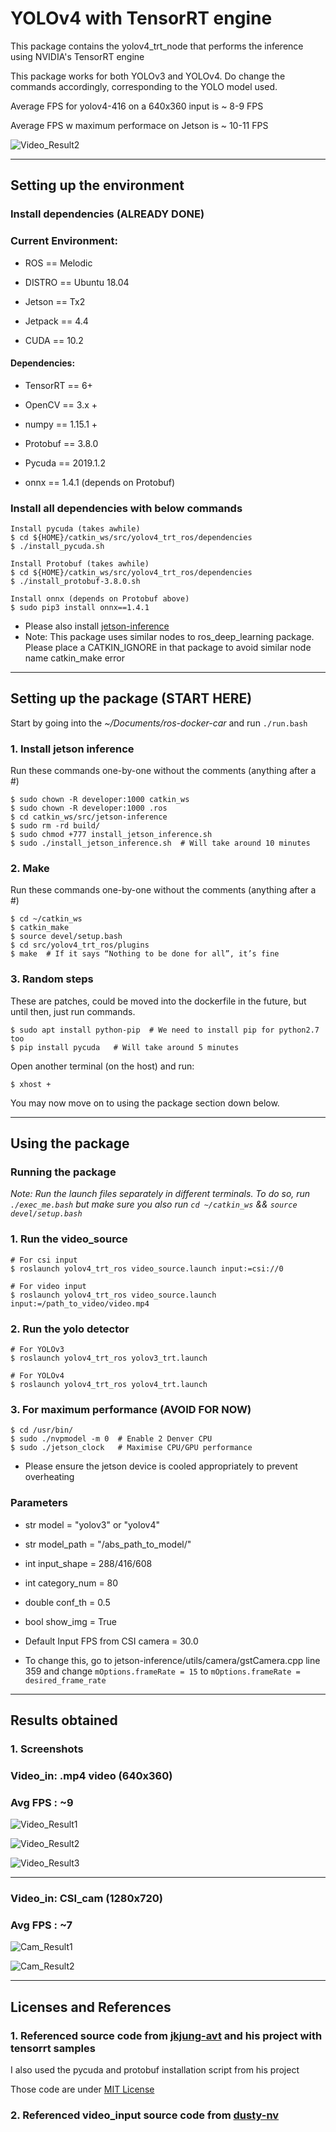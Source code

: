 # YOLOv4 with TensorRT engine

This package contains the yolov4_trt_node that performs the inference using NVIDIA's TensorRT engine

This package works for both YOLOv3 and YOLOv4. Do change the commands accordingly, corresponding to the YOLO model used.

Average FPS for yolov4-416 on a 640x360 input is ~ 8-9 FPS

Average FPS w maximum performace on Jetson is ~ 10-11 FPS

![Video_Result2](docs/results2.png)

---
## Setting up the environment

### Install dependencies (ALREADY DONE)

### Current Environment:

- ROS 	   == Melodic

- DISTRO   == Ubuntu 18.04

- Jetson   == Tx2

- Jetpack  == 4.4

- CUDA     == 10.2


#### Dependencies:

- TensorRT == 6+

- OpenCV == 3.x +

- numpy == 1.15.1 +

- Protobuf == 3.8.0

- Pycuda == 2019.1.2

- onnx == 1.4.1 (depends on Protobuf)

### Install all dependencies with below commands

```
Install pycuda (takes awhile)
$ cd ${HOME}/catkin_ws/src/yolov4_trt_ros/dependencies
$ ./install_pycuda.sh

Install Protobuf (takes awhile)
$ cd ${HOME}/catkin_ws/src/yolov4_trt_ros/dependencies
$ ./install_protobuf-3.8.0.sh

Install onnx (depends on Protobuf above)
$ sudo pip3 install onnx==1.4.1
```

* Please also install [jetson-inference](https://github.com/dusty-nv/ros_deep_learning#jetson-inference)
* Note: This package uses similar nodes to ros_deep_learning package. Please place a CATKIN_IGNORE in that package to avoid similar node name catkin_make error
---
## Setting up the package (START HERE)

Start by going into the _~/Documents/ros-docker-car_ and run `./run.bash`

### 1. Install jetson inference

Run these commands one-by-one without the comments (anything after a #)

``` 
$ sudo chown -R developer:1000 catkin_ws
$ sudo chown -R developer:1000 .ros
$ cd catkin_ws/src/jetson-inference
$ sudo rm -rd build/
$ sudo chmod +777 install_jetson_inference.sh
$ sudo ./install_jetson_inference.sh  # Will take around 10 minutes
```

### 2. Make

Run these commands one-by-one without the comments (anything after a #)

```
$ cd ~/catkin_ws
$ catkin_make
$ source devel/setup.bash
$ cd src/yolov4_trt_ros/plugins
$ make  # If it says “Nothing to be done for all”, it’s fine
```


### 3. Random steps

These are patches, could be moved into the dockerfile in the future, but until then, just run commands.

```
$ sudo apt install python-pip  # We need to install pip for python2.7 too
$ pip install pycuda   # Will take around 5 minutes
```

Open another terminal (on the host) and run:
```
$ xhost +
```

You may now move on to using the package section down below.

---
## Using the package

### Running the package

*Note: Run the launch files separately in different terminals. To do so, run `./exec_me.bash` but make sure you also run `cd ~/catkin_ws` && `source devel/setup.bash`*

### 1. Run the video_source 

```
# For csi input
$ roslaunch yolov4_trt_ros video_source.launch input:=csi://0

# For video input
$ roslaunch yolov4_trt_ros video_source.launch input:=/path_to_video/video.mp4
```

### 2. Run the yolo detector

```
# For YOLOv3
$ roslaunch yolov4_trt_ros yolov3_trt.launch

# For YOLOv4
$ roslaunch yolov4_trt_ros yolov4_trt.launch
```

### 3. For maximum performance (AVOID FOR NOW)

```
$ cd /usr/bin/
$ sudo ./nvpmodel -m 0	# Enable 2 Denver CPU
$ sudo ./jetson_clock	# Maximise CPU/GPU performance
```

* Please ensure the jetson device is cooled appropriately to prevent overheating

### Parameters

- str model = "yolov3" or "yolov4" 
- str model_path = "/abs_path_to_model/"
- int input_shape = 288/416/608
- int category_num = 80
- double conf_th = 0.5
- bool show_img = True

- Default Input FPS from CSI camera = 30.0
* To change this, go to jetson-inference/utils/camera/gstCamera.cpp line 359 and change `mOptions.frameRate = 15` to `mOptions.frameRate = desired_frame_rate`
---
## Results obtained

### 1. Screenshots 

### Video_in: .mp4 video (640x360)

### Avg FPS : ~9

![Video_Result1](docs/results.png)

![Video_Result2](docs/results2.png)

![Video_Result3](docs/results3.png)

---

### Video_in: CSI_cam (1280x720)

### Avg FPS : ~7

![Cam_Result1](docs/cam1.png)

![Cam_Result2](docs/cam2.png)

---
## Licenses and References

### 1. Referenced source code from [jkjung-avt](https://github.com/jkjung-avt/) and his project with tensorrt samples

I also used the pycuda and protobuf installation script from his project

Those code are under [MIT License](https://github.com/jkjung-avt/tensorrt_demos/blob/master/LICENSE)

### 2. Referenced video_input source code from [dusty-nv](https://github.com/dusty-nv/ros_deep_learning#jetson-inference)
